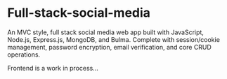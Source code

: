 # Full-stack-social-media
An MVC style, full stack social media web app built with JavaScript, Node.js, Express.js, MongoDB, and Bulma. 
Complete with session/cookie management, password encryption, email verification, and core CRUD operations.

Frontend is a work in process...


